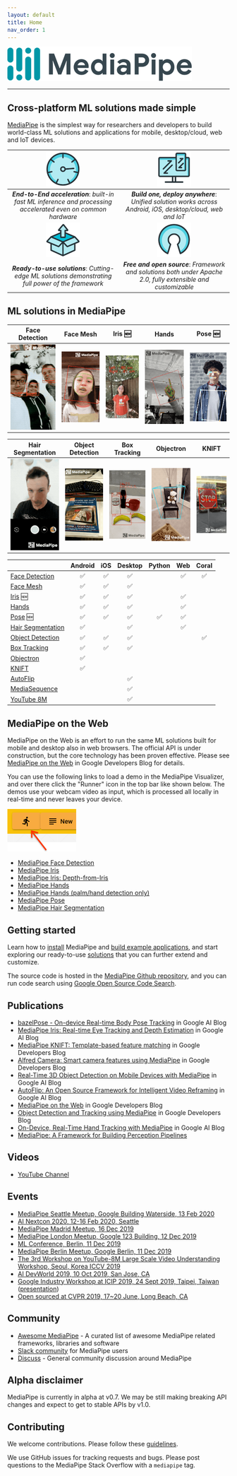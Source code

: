 ```yaml
---
layout: default
title: Home
nav_order: 1
---
```


![MediaPipe](docs/images/mediapipe_small.png)

--------------------------------------------------------------------------------

## Cross-platform ML solutions made simple

[MediaPipe](https://google.github.io/mediapipe/) is the simplest way for researchers
and developers to build world-class ML solutions and applications for mobile,
desktop/cloud, web and IoT devices.

![accelerated.png](docs/images/accelerated_small.png)                                                               | ![cross_platform.png](docs/images/cross_platform_small.png)
:------------------------------------------------------------------------------------------------------------: | :----------------------------------------------------:
***End-to-End acceleration***: *built-in fast ML inference and processing accelerated even on common hardware* | ***Build one, deploy anywhere***: *Unified solution works across Android, iOS, desktop/cloud, web and IoT*
![ready_to_use.png](docs/images/ready_to_use_small.png)                                                             | ![open_source.png](docs/images/open_source_small.png)
***Ready-to-use solutions***: *Cutting-edge ML solutions demonstrating full power of the framework*            | ***Free and open source***: *Framework and solutions both under Apache 2.0, fully extensible and customizable*

## ML solutions in MediaPipe

Face Detection                                                                                                                 | Face Mesh                                                                                                       | Iris 🆕                                                                                                    | Hands                                                                                                      | Pose 🆕
:----------------------------------------------------------------------------------------------------------------------------: | :-------------------------------------------------------------------------------------------------------------: | :-------------------------------------------------------------------------------------------------------: | :--------------------------------------------------------------------------------------------------------: | :----:
[![face_detection](docs/images/mobile/face_detection_android_gpu_small.gif)](https://google.github.io/mediapipe/solutions/face_detection) | [![face_mesh](docs/images/mobile/face_mesh_android_gpu_small.gif)](https://google.github.io/mediapipe/solutions/face_mesh) | [![iris](docs/images/mobile/iris_tracking_android_gpu_small.gif)](https://google.github.io/mediapipe/solutions/iris) | [![hand](docs/images/mobile/hand_tracking_android_gpu_small.gif)](https://google.github.io/mediapipe/solutions/hands) | [![pose](docs/images/mobile/pose_tracking_android_gpu_small.gif)](https://google.github.io/mediapipe/solutions/pose)

Hair Segmentation                                                                                                                       | Object Detection                                                                                                                     | Box Tracking                                                                                                                | Objectron                                                                                                             | KNIFT
:-------------------------------------------------------------------------------------------------------------------------------------: | :----------------------------------------------------------------------------------------------------------------------------------: | :-------------------------------------------------------------------------------------------------------------------------: | :-------------------------------------------------------------------------------------------------------------------: | :---:
[![hair_segmentation](docs/images/mobile/hair_segmentation_android_gpu_small.gif)](https://google.github.io/mediapipe/solutions/hair_segmentation) | [![object_detection](docs/images/mobile/object_detection_android_gpu_small.gif)](https://google.github.io/mediapipe/solutions/object_detection) | [![box_tracking](docs/images/mobile/object_tracking_android_gpu_small.gif)](https://google.github.io/mediapipe/solutions/box_tracking) | [![objectron](docs/images/mobile/objectron_chair_android_gpu_small.gif)](https://google.github.io/mediapipe/solutions/objectron) | [![knift](docs/images/mobile/template_matching_android_cpu_small.gif)](https://google.github.io/mediapipe/solutions/knift)

<!-- []() in the first cell is needed to preserve table formatting in GitHub Pages. -->
<!-- Whenever this table is updated, paste a copy to solutions/solutions.md. -->

[]()                                                                          | Android | iOS | Desktop | Python | Web | Coral
:---------------------------------------------------------------------------- | :-----: | :-: | :-----: | :----: | :-: | :---:
[Face Detection](https://google.github.io/mediapipe/solutions/face_detection)       | ✅       | ✅   | ✅       |        | ✅   | ✅
[Face Mesh](https://google.github.io/mediapipe/solutions/face_mesh)                 | ✅       | ✅   | ✅       |        |     |
[Iris](https://google.github.io/mediapipe/solutions/iris) 🆕                         | ✅       | ✅   | ✅       |        | ✅   |
[Hands](https://google.github.io/mediapipe/solutions/hands)                         | ✅       | ✅   | ✅       |        | ✅   |
[Pose](https://google.github.io/mediapipe/solutions/pose) 🆕                         | ✅       | ✅   | ✅       | ✅      | ✅   |
[Hair Segmentation](https://google.github.io/mediapipe/solutions/hair_segmentation) | ✅       |     | ✅       |        | ✅   |
[Object Detection](https://google.github.io/mediapipe/solutions/object_detection)   | ✅       | ✅   | ✅       |        |     | ✅
[Box Tracking](https://google.github.io/mediapipe/solutions/box_tracking)           | ✅       | ✅   | ✅       |        |     |
[Objectron](https://google.github.io/mediapipe/solutions/objectron)                 | ✅       |     |         |        |     |
[KNIFT](https://google.github.io/mediapipe/solutions/knift)                         | ✅       |     |         |        |     |
[AutoFlip](https://google.github.io/mediapipe/solutions/autoflip)                   |         |     | ✅       |        |     |
[MediaSequence](https://google.github.io/mediapipe/solutions/media_sequence)        |         |     | ✅       |        |     |
[YouTube 8M](https://google.github.io/mediapipe/solutions/youtube_8m)               |         |     | ✅       |        |     |

## MediaPipe on the Web

MediaPipe on the Web is an effort to run the same ML solutions built for mobile
and desktop also in web browsers. The official API is under construction, but
the core technology has been proven effective. Please see
[MediaPipe on the Web](https://developers.googleblog.com/2020/01/mediapipe-on-web.html)
in Google Developers Blog for details.

You can use the following links to load a demo in the MediaPipe Visualizer, and
over there click the "Runner" icon in the top bar like shown below. The demos
use your webcam video as input, which is processed all locally in real-time and
never leaves your device.

![visualizer_runner](docs/images/visualizer_runner.png)

*   [MediaPipe Face Detection](https://viz.mediapipe.dev/demo/face_detection)
*   [MediaPipe Iris](https://viz.mediapipe.dev/demo/iris_tracking)
*   [MediaPipe Iris: Depth-from-Iris](https://viz.mediapipe.dev/demo/iris_depth)
*   [MediaPipe Hands](https://viz.mediapipe.dev/demo/hand_tracking)
*   [MediaPipe Hands (palm/hand detection only)](https://viz.mediapipe.dev/demo/hand_detection)
*   [MediaPipe Pose](https://viz.mediapipe.dev/demo/pose_tracking)
*   [MediaPipe Hair Segmentation](https://viz.mediapipe.dev/demo/hair_segmentation)

## Getting started

Learn how to [install](https://google.github.io/mediapipe/getting_started/install)
MediaPipe and
[build example applications](https://google.github.io/mediapipe/getting_started/building_examples),
and start exploring our ready-to-use
[solutions](https://google.github.io/mediapipe/solutions/solutions) that you can
further extend and customize.

The source code is hosted in the
[MediaPipe Github repository](https://github.com/google/mediapipe), and you can
run code search using
[Google Open Source Code Search](https://cs.opensource.google/mediapipe/mediapipe).

## Publications

*   [bazelPose - On-device Real-time Body Pose Tracking](https://mediapipe.page.link/bazelpose-blog)
    in Google AI Blog
*   [MediaPipe Iris: Real-time Eye Tracking and Depth Estimation](https://ai.googleblog.com/2020/08/mediapipe-iris-real-time-iris-tracking.html)
    in Google AI Blog
*   [MediaPipe KNIFT: Template-based feature matching](https://developers.googleblog.com/2020/04/mediapipe-knift-template-based-feature-matching.html)
    in Google Developers Blog
*   [Alfred Camera: Smart camera features using MediaPipe](https://developers.googleblog.com/2020/03/alfred-camera-smart-camera-features-using-mediapipe.html)
    in Google Developers Blog
*   [Real-Time 3D Object Detection on Mobile Devices with MediaPipe](https://ai.googleblog.com/2020/03/real-time-3d-object-detection-on-mobile.html)
    in Google AI Blog
*   [AutoFlip: An Open Source Framework for Intelligent Video Reframing](https://ai.googleblog.com/2020/02/autoflip-open-source-framework-for.html)
    in Google AI Blog
*   [MediaPipe on the Web](https://developers.googleblog.com/2020/01/mediapipe-on-web.html)
    in Google Developers Blog
*   [Object Detection and Tracking using MediaPipe](https://developers.googleblog.com/2019/12/object-detection-and-tracking-using-mediapipe.html)
    in Google Developers Blog
*   [On-Device, Real-Time Hand Tracking with MediaPipe](https://ai.googleblog.com/2019/08/on-device-real-time-hand-tracking-with.html)
    in Google AI Blog
*   [MediaPipe: A Framework for Building Perception Pipelines](https://arxiv.org/abs/1906.08172)

## Videos

*   [YouTube Channel](https://www.youtube.com/c/MediaPipe)

## Events

*   [MediaPipe Seattle Meetup, Google Building Waterside, 13 Feb 2020](https://mediapipe.page.link/seattle2020)
*   [AI Nextcon 2020, 12-16 Feb 2020, Seattle](http://aisea20.xnextcon.com/)
*   [MediaPipe Madrid Meetup, 16 Dec 2019](https://www.meetup.com/Madrid-AI-Developers-Group/events/266329088/)
*   [MediaPipe London Meetup, Google 123 Building, 12 Dec 2019](https://www.meetup.com/London-AI-Tech-Talk/events/266329038)
*   [ML Conference, Berlin, 11 Dec 2019](https://mlconference.ai/machine-learning-advanced-development/mediapipe-building-real-time-cross-platform-mobile-web-edge-desktop-video-audio-ml-pipelines/)
*   [MediaPipe Berlin Meetup, Google Berlin, 11 Dec 2019](https://www.meetup.com/Berlin-AI-Tech-Talk/events/266328794/)
*   [The 3rd Workshop on YouTube-8M Large Scale Video Understanding Workshop,
    Seoul, Korea ICCV
    2019](https://research.google.com/youtube8m/workshop2019/index.html)
*   [AI DevWorld 2019, 10 Oct 2019, San Jose, CA](https://aidevworld.com)
*   [Google Industry Workshop at ICIP 2019, 24 Sept 2019, Taipei, Taiwan](http://2019.ieeeicip.org/?action=page4&id=14#Google)
    ([presentation](https://docs.google.com/presentation/d/e/2PACX-1vRIBBbO_LO9v2YmvbHHEt1cwyqH6EjDxiILjuT0foXy1E7g6uyh4CesB2DkkEwlRDO9_lWfuKMZx98T/pub?start=false&loop=false&delayms=3000&slide=id.g556cc1a659_0_5))
*   [Open sourced at CVPR 2019, 17~20 June, Long Beach, CA](https://sites.google.com/corp/view/perception-cv4arvr/mediapipe)

## Community

*   [Awesome MediaPipe](https://mediapipe.org) - A curated list of awesome
    MediaPipe related frameworks, libraries and software
*   [Slack community](https://mediapipe.page.link/joinslack) for MediaPipe users
*   [Discuss](https://groups.google.com/forum/#!forum/mediapipe) - General
    community discussion around MediaPipe

## Alpha disclaimer

MediaPipe is currently in alpha at v0.7. We may be still making breaking API
changes and expect to get to stable APIs by v1.0.

## Contributing

We welcome contributions. Please follow these
[guidelines](https://github.com/google/mediapipe/blob/master/CONTRIBUTING.md).

We use GitHub issues for tracking requests and bugs. Please post questions to
the MediaPipe Stack Overflow with a `mediapipe` tag.
